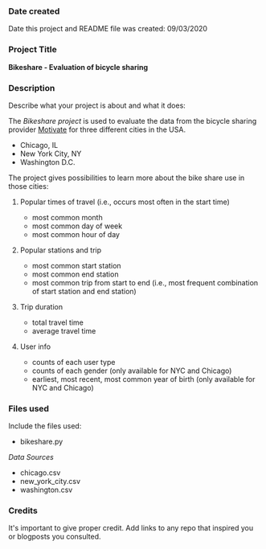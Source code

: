 ### Date created
Date this project and README file was created:
09/03/2020

### Project Title
**Bikeshare - Evaluation of bicycle sharing**

### Description
Describe what your project is about and what it does:

The *Bikeshare project* is used to evaluate the data from the bicycle sharing provider [Motivate](https://www.motivateco.com/) for three different cities in the USA.
* Chicago, IL
* New York City, NY
* Washington D.C.

The project gives possibilities to learn more about the bike share use in those cities:
1. Popular times of travel (i.e., occurs most often in the start time)
    * most common month
    * most common day of week
    * most common hour of day

2. Popular stations and trip
    * most common start station
    * most common end station
    * most common trip from start to end (i.e., most frequent combination of start station and end station)

3. Trip duration
    * total travel time
    * average travel time

4. User info
    * counts of each user type
    * counts of each gender (only available for NYC and Chicago)
    * earliest, most recent, most common year of birth (only available for NYC and Chicago)

### Files used
Include the files used:
* bikeshare.py

*Data Sources*
* chicago.csv
* new_york_city.csv
* washington.csv

### Credits
It's important to give proper credit. Add links to any repo that inspired you or blogposts you consulted.
